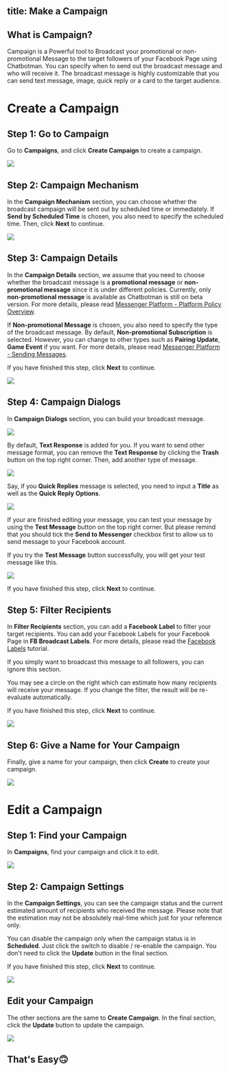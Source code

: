 title: Make a Campaign
---
## What is Campaign?
Campaign is a Powerful tool to Broadcast your promotional or non-promotional Message to the target followers of your Facebook Page using Chatbotman. You can specify when to send out the broadcast message and who will receive it. The broadcast message is highly customizable that you can send text message, image, quick reply or a card to the target audience.

# Create a Campaign

## Step 1: Go to Campaign
Go to **Campaigns**, and click **Create Campaign** to create a campaign.

![](screenshots/campaigns.png)

## Step 2: Campaign Mechanism
In the **Campaign Mechanism** section, you can choose whether the broadcast campaign will be sent out by scheduled time or immediately. If **Send by Scheduled Time** is chosen, you also need to specify the scheduled time. Then, click **Next** to continue.

![](screenshots/create-campaign-mechanism.png)

## Step 3: Campaign Details
In the **Campaign Details** section, we assume that you need to choose whether the broadcast message is a **promotional message** or **non-promotional message** since it is under different policies. Currently, only **non-promotional message** is available as Chatbotman is still on beta version. For more details, please read [Messenger Platform - Platform Policy Overview](https://developers.facebook.com/docs/messenger-platform/policy/policy-overview).

If **Non-promotional Message** is chosen, you also need to specify the type of the broadcast message. By default, **Non-promotional Subscription** is selected. However, you can change to other types such as **Pairing Update**, **Game Event** if you want. For more details, please read [Messenger Platform - Sending Messages](https://developers.facebook.com/docs/messenger-platform/send-messages#message_types).

If you have finished this step, click **Next** to continue.

![](screenshots/create-campaign-details.png)

## Step 4: Campaign Dialogs
In **Campaign Dialogs** section, you can build your broadcast message.

![](screenshots/create-campaign-build-text-message.png)

By default, **Text Response** is added for you. If you want to send other message format, you can remove the **Text Response** by clicking the **Trash** button on the top right corner. Then, add another type of message.

![](screenshots/create-campaign-build-message-choose.png)

Say, if you **Quick Replies** message is selected, you need to input a **Title** as well as the **Quick Reply Options**.

![](screenshots/create-campaign-quick-replies.png)

If your are finished editing your message, you can test your message by using the **Test Message** button on the top right corner. But please remind that you should tick the **Send to Messenger** checkbox first to allow us to send message to your Facebook account.

If you try the **Test Message** button successfully, you will get your test message like this.

![](screenshots/create-campaign-test-message.png)

If you have finished this step, click **Next** to continue.

## Step 5: Filter Recipients
In **Filter Recipients** section, you can add a **Facebook Label** to filter your target recipients. You can add your Facebook Labels for your Facebook Page in **FB Broadcast Labels**. For more details, please read the [Facebook Labels](facebookLabels.html) tutorial.

If you simply want to broadcast this message to all followers, you can ignore this section.

You may see a circle on the right which can estimate how many recipients will receive your message. If you change the filter, the result will be re-evaluate automatically.

If you have finished this step, click **Next** to continue.

![](screenshots/create-campaign-filter-recipients.png)

## Step 6: Give a Name for Your Campaign
Finally, give a name for your campaign, then click **Create** to create your campaign.

![](screenshots/create-campaign-name.png)

# Edit a Campaign

## Step 1: Find your Campaign
In **Campaigns**, find your campaign and click it to edit.

![](screenshots/find-your-campaign.png)


## Step 2: Campaign Settings
In the **Campaign Settings**, you can see the campaign status and the current estimated amount of recipients who received the message. Please note that the estimation may not be absolutely real-time which just for your reference only. 

You can disable the campaign only when the campaign status is in **Scheduled**. Just click the switch to disable / re-enable the campaign. You don't need to click the **Update** button in the final section.

If you have finished this step, click **Next** to continue.

![](screenshots/campaign-settings.png)

## Edit your Campaign
The other sections are the same to **Create Campaign**. In the final section, click the **Update** button to update the campaign.

![](screenshots/update-campaign.png)

## That's Easy🙃